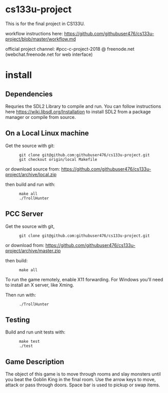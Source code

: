 # cs133u-project
This is for the final project in CS133U.

workflow instructions here: https://github.com/githubuser476/cs133u-project/blob/master/workflow.md

official project channel: #pcc-c-project-2018 @ freenode.net (webchat.freenode.net for web interface)

# install

## Dependencies

Requries the SDL2 Library to compile and run. You can follow instructions here https://wiki.libsdl.org/Installation to 
install SDL2 from a package manager or compile from source.

  ## On a Local Linux machine
  
  Get the source with git:
  
          git clone git@github.com:githubuser476/cs133u-project.git
          git checkout origin/local Makefile
          
or download source from: https://github.com/githubuser476/cs133u-project/archive/local.zip

then build and run with:

          make all
          ./TrollHunter
          
## PCC Server

Get the source with git, 

          git clone git@github.com:githubuser476/cs133u-project.git
  
  or download from: https://github.com/githubuser476/cs133u-project/archive/master.zip

then build:

          make all
          
  To run the game remotely, enable X11 forwarding. For Windows you'll need to install an X server, like Xming.
  
  Then run with: 
  
          ./TrollHunter
  
       
  ## Testing
  
  Build and run unit tests with:
  
          make test
          ./test
  
          

## Game Description

 
The object of this game is to move through rooms and slay monsters until you beat the Goblin King in the final room. 
Use the arrow keys to move, attack or pass through doors. Space bar is used to pickup or swap items.




